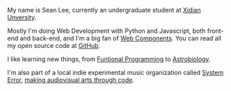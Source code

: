 My name is Sean Lee, currently an undergraduate student at [Xidian Unversity][xidian].

Mostly I'm doing Web Development with Python and Javascript, both front-end and back-end, and I'm a big fan of [Web Components][web_components]. You can read all my open source code at [GitHub][github].

I like learning new things, from [Funtional Programming][progfun] to [Astrobiology][astrobiology].

I'm also part of a local indie experimental music organization called [System Error][system_error], [making audiovisual arts through code][kunjinkao_video].



[xidian]: http://www.xidian.edu.cn/ 
[web_components]: http://www.w3.org/TR/components-intro/
[github]: http://github.com/seansay
[astrobiology]: /certificates/astrobio.pdf
[progfun]: /certificates/progfun.pdf
[system_error]: http://site.douban.com/System-error/
[kunjinkao_video]: http://site.douban.com/kunjinkao/widget/videos/13803886/video/319234/